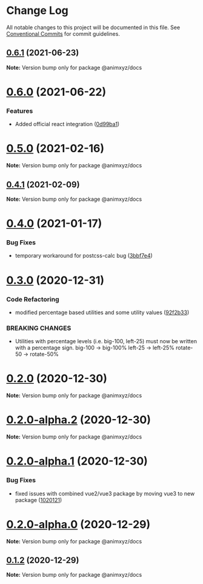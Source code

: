 # Change Log

All notable changes to this project will be documented in this file.
See [Conventional Commits](https://conventionalcommits.org) for commit guidelines.

## [0.6.1](https://github.com/ingram-projects/animxyz/compare/v0.6.0...v0.6.1) (2021-06-23)

**Note:** Version bump only for package @animxyz/docs





# [0.6.0](https://github.com/ingram-projects/animxyz/compare/v0.5.0...v0.6.0) (2021-06-22)


### Features

* Added official react integration ([0d99ba1](https://github.com/ingram-projects/animxyz/commit/0d99ba1ccdf8473330a36bff40025c8f929b375d))





# [0.5.0](https://github.com/ingram-projects/animxyz/compare/v0.4.1...v0.5.0) (2021-02-16)

**Note:** Version bump only for package @animxyz/docs





## [0.4.1](https://github.com/ingram-projects/animxyz/compare/v0.4.0...v0.4.1) (2021-02-09)

**Note:** Version bump only for package @animxyz/docs





# [0.4.0](https://github.com/ingram-projects/animxyz/compare/v0.3.0...v0.4.0) (2021-01-17)


### Bug Fixes

* temporary workaround for postcss-calc bug ([3bbf7e4](https://github.com/ingram-projects/animxyz/commit/3bbf7e45bc8d16bdfb5b7a957b1c5bfd9b7e4393))





# [0.3.0](https://github.com/ingram-projects/animxyz/compare/v0.2.0...v0.3.0) (2020-12-31)


### Code Refactoring

* modified percentage based utilities and some utility values ([92f2b33](https://github.com/ingram-projects/animxyz/commit/92f2b33912b5bdffc778427562164590ff11be15))


### BREAKING CHANGES

* Utilities with percentage levels (i.e. big-100, left-25) must now be written with a percentage sign.
big-100  ->  big-100%
left-25  -> left-25%
rotate-50  ->  rotate-50%





# [0.2.0](https://github.com/ingram-projects/animxyz/compare/v0.2.0-alpha.2...v0.2.0) (2020-12-30)

**Note:** Version bump only for package @animxyz/docs





# [0.2.0-alpha.2](https://github.com/ingram-projects/animxyz/compare/v0.2.0-alpha.1...v0.2.0-alpha.2) (2020-12-30)

**Note:** Version bump only for package @animxyz/docs





# [0.2.0-alpha.1](https://github.com/ingram-projects/animxyz/compare/v0.2.0-alpha.0...v0.2.0-alpha.1) (2020-12-30)


### Bug Fixes

* fixed issues with combined vue2/vue3 package by moving vue3 to new package ([1020121](https://github.com/ingram-projects/animxyz/commit/1020121f43145c9c4bb5d340824932d6fc29c6f2))





# [0.2.0-alpha.0](https://github.com/ingram-projects/animxyz/compare/v0.1.2...v0.2.0-alpha.0) (2020-12-29)

**Note:** Version bump only for package @animxyz/docs





## [0.1.2](https://github.com/ingram-projects/animxyz/compare/v0.1.1...v0.1.2) (2020-12-29)

**Note:** Version bump only for package @animxyz/docs

